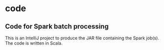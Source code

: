# code

## Code for Spark batch processing

This is an IntelliJ project to produce the JAR file containing the Spark job(s). The code is written in Scala.

